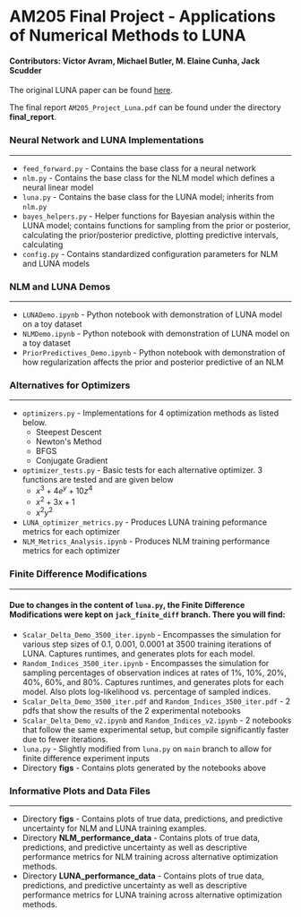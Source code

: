 # AM205 Final Project - Applications of Numerical Methods to LUNA

#### Contributors: Victor Avram, Michael Butler, M. Elaine Cunha, Jack Scudder

The original LUNA paper can be found [here](https://arxiv.org/abs/2006.11695).

The final report `AM205_Project_Luna.pdf` can be found under the directory **final_report**.

### Neural Network and LUNA Implementations

---

* `feed_forward.py` - Contains the base class for a neural network
* `nlm.py` - Contains the base class for the NLM model which defines a neural linear model
* `luna.py` - Contains the base class for the LUNA model; inherits from `nlm.py`
* `bayes_helpers.py` - Helper functions for Bayesian analysis within the LUNA model; contains functions for sampling from the prior or posterior, calculating the prior/posterior predictive, plotting predictive intervals, calculating
* `config.py` - Contains standardized configuration parameters for NLM and LUNA models

### NLM and LUNA Demos

---

* `LUNADemo.ipynb` - Python notebook with demonstration of LUNA model on a toy dataset
* `NLMDemo.ipynb` - Python notebook with demonstration of LUNA model on a toy dataset
* `PriorPredictives_Demo.ipynb` - Python notebook with demonstration of how regularization affects the prior and posterior predictive of an NLM

### Alternatives for Optimizers

---

* `optimizers.py` - Implementations for 4 optimization methods as listed below.
  * Steepest Descent
  * Newton's Method
  * BFGS
  * Conjugate Gradient
* `optimizer_tests.py` - Basic tests for each alternative optimizer. 3 functions are tested and are given below
  * $x^3 + 4e^y + 10z^4$
  * $x^2 + 3x + 1$
  * $x^2 y^2$
* `LUNA_optimizer_metrics.py` - Produces LUNA training peformance metrics for each optimizer
* `NLM_Metrics_Analysis.ipynb` - Produces NLM training performance metrics for each optimizer

### Finite Difference Modifications
---

#### Due to changes in the content of `luna.py`, the Finite Difference Modifications were kept on `jack_finite_diff` branch.  There you will find:

* `Scalar_Delta_Demo_3500_iter.ipynb` - Encompasses the simulation for various step sizes of 0.1, 0.001, 0.0001 at 3500 training iterations of LUNA.  Captures runtimes, and generates plots for each model.
* `Random_Indices_3500_iter.ipynb` - Encompasses the simulation for sampling percentages of observation indices at rates of 1%, 10%, 20%, 40%, 60%, and 80%.  Captures runtimes, and generates plots for each model.  Also plots log-likelihood vs. percentage of sampled indices.
* `Scalar_Delta_Demo_3500_iter.pdf` and `Random_Indices_3500_iter.pdf` - 2 pdfs that show the results of the 2 experimental notebooks
* `Scalar_Delta_Demo_v2.ipynb` and `Random_Indices_v2.ipynb` - 2 notebooks that follow the same experimental setup, but compile significantly faster due to fewer iterations.
* `luna.py` - Slightly modified from `luna.py` on `main` branch to allow for finite difference experiment inputs
* Directory **figs** - Contains plots generated by the notebooks above


### Informative Plots and Data Files
---

* Directory **figs** - Contains plots of true data, predictions, and predictive uncertainty for NLM and LUNA training examples.
* Directory **NLM_performance_data** - Contains plots of true data, predictions, and predictive uncertainty as well as descriptive performance metrics for NLM training across alternative optimization methods.
* Directory **LUNA_performance_data** - Contains plots of true data, predictions, and predictive uncertainty as well as descriptive performance metrics for LUNA training across alternative optimization methods.